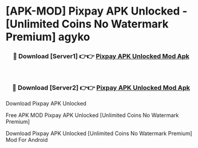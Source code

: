 # [APK-MOD] Pixpay APK Unlocked - [Unlimited Coins No Watermark Premium] agyko



<div align="center">
<h3>🔴 Download [Server1] 👉👉 <a href="https://momento.my/?title=Pixpay_APK_Unlocked">Pixpay APK Unlocked Mod Apk</a></h3><br>

<h3>🔴 Download [Server2] 👉👉 <a href="https://momento.my/?title=Pixpay_APK_Unlocked">Pixpay APK Unlocked Mod Apk</a></h3>
</div>



Download Pixpay APK Unlocked 

Free APK MOD Pixpay APK Unlocked [Unlimited Coins No Watermark Premium]

Download Pixpay APK Unlocked [Unlimited Coins No Watermark Premium] Mod For Android
